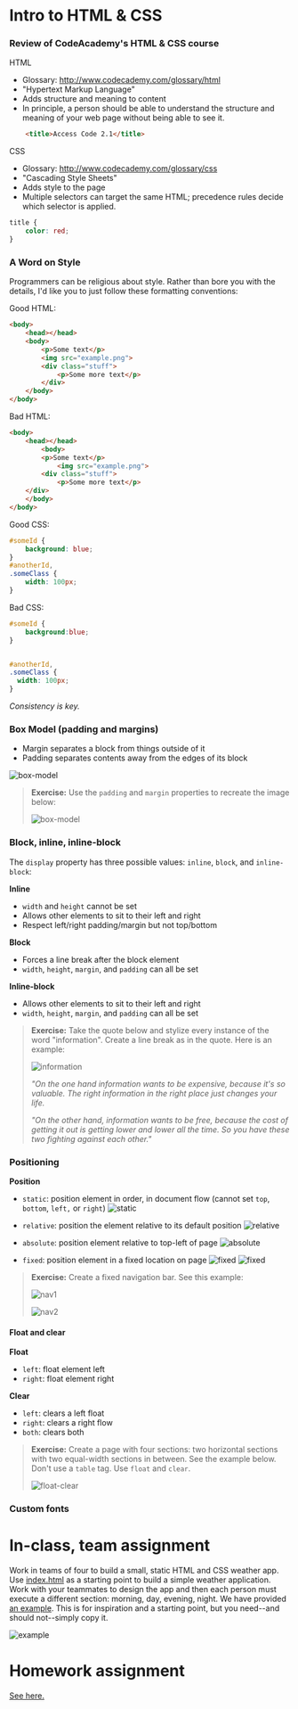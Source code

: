 # Intro to HTML & CSS

### Review of CodeAcademy's HTML & CSS course

HTML
- Glossary: http://www.codecademy.com/glossary/html
- "Hypertext Markup Language"
- Adds structure and meaning to content
- In principle, a person should be able to understand the structure and meaning of your web page without being able to see it.

```html
    <title>Access Code 2.1</title>
```

CSS
- Glossary: http://www.codecademy.com/glossary/css
- "Cascading Style Sheets"
- Adds style to the page
- Multiple selectors can target the same HTML; precedence rules decide which selector is applied.

```css
title {
    color: red;
}
```

### A Word on Style

Programmers can be religious about style. Rather than bore you with the details, I'd like you to just follow these formatting conventions:

Good HTML:
```html
<body>
    <head></head>
    <body>
        <p>Some text</p>
        <img src="example.png">
        <div class="stuff">
            <p>Some more text</p>
        </div>
    </body>
</body>
```

Bad HTML:
```html
<body>
    <head></head>
        <body>
        <p>Some text</p>
            <img src="example.png">
        <div class="stuff">
            <p>Some more text</p>
    </div>
    </body>
</body>

```

Good CSS:
```css
#someId {
    background: blue;
}
#anotherId,
.someClass {
    width: 100px;
}
```

Bad CSS:
```css
#someId {
    background:blue;
}


#anotherId,
.someClass {
  width: 100px;
}
```

*Consistency is key.*

### Box Model (padding and margins)

- Margin separates a block from things outside of it
- Padding separates contents away from the edges of its block

![box-model](images/box-model1.png)

> **Exercise:** Use the `padding` and `margin` properties to recreate the image below:
>
> ![box-model](images/box-model2.png)

### Block, inline, inline-block

The `display` property has three possible values: `inline`, `block`, and `inline-block`:

**Inline**
- `width` and `height` cannot be set
- Allows other elements to sit to their left and right
- Respect left/right padding/margin but not top/bottom

**Block**
- Forces a line break after the block element
- `width`, `height`, `margin`, and `padding` can all be set

**Inline-block**
- Allows other elements to sit to their left and right
- `width`, `height`, `margin`, and `padding` can all be set

> **Exercise:** Take the quote below and stylize every instance of the word "information". Create a line break as in the quote. Here is an example:
>
> ![information](images/information.png)
>
> *"On the one hand information wants to be expensive, because it's so valuable. The right information in the right place just changes your life.*
>
> *"On the other hand, information wants to be free, because the cost of getting it out is getting lower and lower all the time. So you have these two fighting against each other."*

### Positioning

**Position**
- `static`: position element in order, in document flow (cannot set `top`, `bottom`, `left,` or `right`)
  ![static](images/static.png)

- `relative`: position the element relative to its default position
  ![relative](images/relative.png)

- `absolute`: position element relative to top-left of page
  ![absolute](images/absolute.png)

- `fixed`: position element in a fixed location on page
  ![fixed](images/fixed1.png)
  ![fixed](images/fixed2.png)

> **Exercise:** Create a fixed navigation bar. See this example:
>
> ![nav1](images/nav1.png)
>
> ![nav2](images/nav2.png)

#### Float and clear

**Float**
- `left`: float element left
- `right`: float element right

**Clear**
- `left`: clears a left float
- `right`: clears a right flow
- `both`: clears both

> **Exercise:** Create a page with four sections: two horizontal sections with two equal-width sections in between. See the example below. Don't use a `table` tag. Use `float` and `clear`.
>
> ![float-clear](images/float-clear.png)

### Custom fonts

# In-class, team assignment

Work in teams of four to build a small, static HTML and CSS weather app. Use [index.html](weather-app/index.html) as a starting point to build a simple weather application. Work with your teammates to design the app and then each person must execute a different section: morning, day, evening, night. We have provided [an example](weather-app/example). This is for inspiration and a starting point, but you need--and should not--simply copy it.

![example](weather-app/example/example.png)


# Homework assignment
[See here.](assignment.md)
